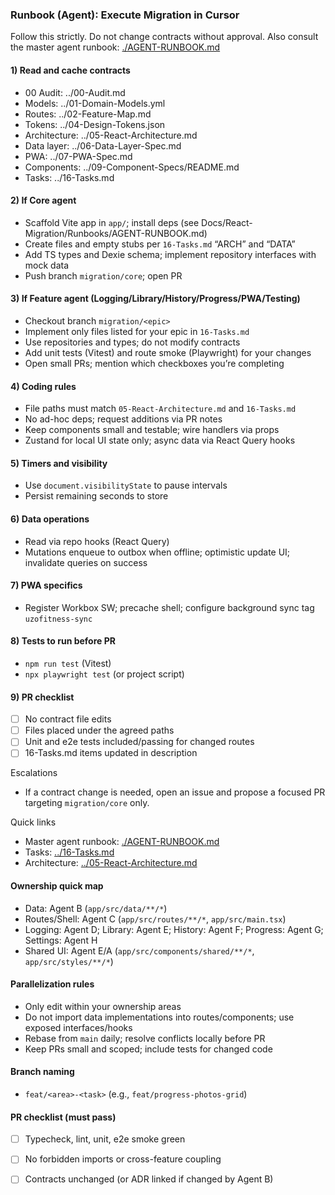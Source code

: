 ### Runbook (Agent): Execute Migration in Cursor

Follow this strictly. Do not change contracts without approval. Also consult the master agent runbook: [./AGENT-RUNBOOK.md](./AGENT-RUNBOOK.md)

#### 1) Read and cache contracts
- 00 Audit: ../00-Audit.md
- Models: ../01-Domain-Models.yml
- Routes: ../02-Feature-Map.md
- Tokens: ../04-Design-Tokens.json
- Architecture: ../05-React-Architecture.md
- Data layer: ../06-Data-Layer-Spec.md
- PWA: ../07-PWA-Spec.md
- Components: ../09-Component-Specs/README.md
- Tasks: ../16-Tasks.md

#### 2) If Core agent
- Scaffold Vite app in `app/`; install deps (see Docs/React-Migration/Runbooks/AGENT-RUNBOOK.md)
- Create files and empty stubs per `16-Tasks.md` “ARCH” and “DATA”
- Add TS types and Dexie schema; implement repository interfaces with mock data
- Push branch `migration/core`; open PR

#### 3) If Feature agent (Logging/Library/History/Progress/PWA/Testing)
- Checkout branch `migration/<epic>`
- Implement only files listed for your epic in `16-Tasks.md`
- Use repositories and types; do not modify contracts
- Add unit tests (Vitest) and route smoke (Playwright) for your changes
- Open small PRs; mention which checkboxes you’re completing

#### 4) Coding rules
- File paths must match `05-React-Architecture.md` and `16-Tasks.md`
- No ad-hoc deps; request additions via PR notes
- Keep components small and testable; wire handlers via props
- Zustand for local UI state only; async data via React Query hooks

#### 5) Timers and visibility
- Use `document.visibilityState` to pause intervals
- Persist remaining seconds to store

#### 6) Data operations
- Read via repo hooks (React Query)
- Mutations enqueue to outbox when offline; optimistic update UI; invalidate queries on success

#### 7) PWA specifics
- Register Workbox SW; precache shell; configure background sync tag `uzofitness-sync`

#### 8) Tests to run before PR
- `npm run test` (Vitest)
- `npx playwright test` (or project script)

#### 9) PR checklist
- [ ] No contract file edits
- [ ] Files placed under the agreed paths
- [ ] Unit and e2e tests included/passing for changed routes
- [ ] 16-Tasks.md items updated in description

Escalations
- If a contract change is needed, open an issue and propose a focused PR targeting `migration/core` only.

Quick links
- Master agent runbook: [./AGENT-RUNBOOK.md](./AGENT-RUNBOOK.md)
- Tasks: [../16-Tasks.md](../16-Tasks.md)
- Architecture: [../05-React-Architecture.md](../05-React-Architecture.md)

#### Ownership quick map
- Data: Agent B (`app/src/data/**/*`)
- Routes/Shell: Agent C (`app/src/routes/**/*`, `app/src/main.tsx`)
- Logging: Agent D; Library: Agent E; History: Agent F; Progress: Agent G; Settings: Agent H
- Shared UI: Agent E/A (`app/src/components/shared/**/*`, `app/src/styles/**/*`)

#### Parallelization rules
- Only edit within your ownership areas
- Do not import data implementations into routes/components; use exposed interfaces/hooks
- Rebase from `main` daily; resolve conflicts locally before PR
- Keep PRs small and scoped; include tests for changed code

#### Branch naming
- `feat/<area>-<task>` (e.g., `feat/progress-photos-grid`)

#### PR checklist (must pass)
- [ ] Typecheck, lint, unit, e2e smoke green
- [ ] No forbidden imports or cross-feature coupling
- [ ] Contracts unchanged (or ADR linked if changed by Agent B)


